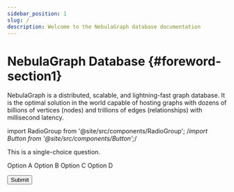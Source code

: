 ```yaml
---
sidebar_position: 1
slug: /
description: Welcome to the NebulaGraph database documentation
---
```



# NebulaGraph Database {#foreword-section1}

NebulaGraph is a distributed, scalable, and lightning-fast graph database. It is the optimal solution in the world capable of hosting graphs with dozens of billions of vertices (nodes) and trillions of edges (relationships) with millisecond latency.

import RadioGroup from '@site/src/components/RadioGroup';
/*import Button from '@site/src/components/Button';*/

This is a single-choice question.

<RadioGroup>
<Radio value={1}>Option A</Radio>
<Radio value={2}>Option B</Radio>
<Radio value={3}>Option C</Radio>
<Radio value={4}>Option D</Radio>
</RadioGroup>

<button>Submit</button>